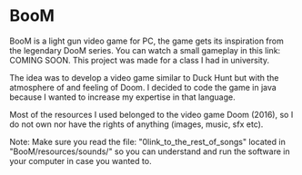 # BooM
BooM is a light gun video game for PC, the game gets its inspiration from the legendary DooM series.
You can watch a small gameplay in this link: COMING SOON.
This project was made for a class I had in university.

The idea was to develop a video game similar to Duck Hunt but with the atmosphere of and feeling of Doom.
I decided to code the game in java because I wanted to increase my expertise in that language.

Most of the resources I used belonged to the video game Doom (2016), so I do not own nor have the rights
of anything (images, music, sfx etc).

Note: Make sure you read the file: "0link_to_the_rest_of_songs" located in "BooM/resources/sounds/" so
you can understand and run the software in your computer in case you wanted to.
